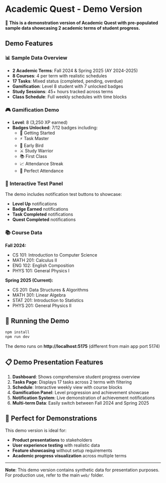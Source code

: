 # Academic Quest - Demo Version

🎯 **This is a demonstration version of Academic Quest with pre-populated sample data showcasing 2 academic terms of student progress.**

## Demo Features

### 📊 **Sample Data Overview**
- **2 Academic Terms**: Fall 2024 & Spring 2025 (AY 2024-2025)
- **8 Courses**: 4 per term with realistic schedules
- **17 Tasks**: Mixed status (completed, pending, overdue)
- **Gamification**: Level 8 student with 7 unlocked badges
- **Study Sessions**: 45+ hours tracked across terms
- **Class Schedule**: Full weekly schedules with time blocks

### 🎮 **Gamification Demo**
- **Level**: 8 (3,250 XP earned)
- **Badges Unlocked**: 7/12 badges including:
  - 🎯 Getting Started
  - ⚡ Task Master  
  - 🌅 Early Bird
  - ⚔️ Study Warrior
  - 📚 First Class
  - 📈 Attendance Streak
  - 🌟 Perfect Attendance

### 🧪 **Interactive Test Panel**
The demo includes notification test buttons to showcase:
- **Level Up** notifications
- **Badge Earned** notifications  
- **Task Completed** notifications
- **Quest Completed** notifications

### 📚 **Course Data**
**Fall 2024:**
- CS 101: Introduction to Computer Science
- MATH 201: Calculus II
- ENG 102: English Composition
- PHYS 101: General Physics I

**Spring 2025 (Current):**
- CS 201: Data Structures & Algorithms
- MATH 301: Linear Algebra
- STAT 201: Introduction to Statistics
- PHYS 201: General Physics II

## 🚀 Running the Demo

```bash
npm install
npm run dev
```

The demo runs on **http://localhost:5175** (different from main app port 5174)

## 📋 Demo Presentation Features

1. **Dashboard**: Shows comprehensive student progress overview
2. **Tasks Page**: Displays 17 tasks across 2 terms with filtering
3. **Schedule**: Interactive weekly view with course blocks
4. **Gamification Panel**: Level progression and achievement showcase
5. **Notification System**: Live demonstration of achievement notifications
6. **Multi-term Data**: Easily switch between Fall 2024 and Spring 2025

## 🎯 Perfect for Demonstrations

This demo version is ideal for:
- **Product presentations** to stakeholders
- **User experience testing** with realistic data
- **Feature showcasing** without setup requirements
- **Academic progress visualization** across multiple terms

---

**Note**: This demo version contains synthetic data for presentation purposes. For production use, refer to the main `web/` folder.

